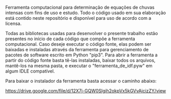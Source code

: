 Ferramenta computacional para determinação de equações de chuvas intensas com fins de uso e estudo. Todo o código usado em sua elaboração está contido neste repositório e disponível para uso de acordo com a licensa. 

Todas as bibliotecas usadas para desenvolver o presente trabalho estão presentes no início de cada código que compõe a ferramenta computacional. Caso deseje executar o código fonte, elas podem ser baixadas e instaladas através da ferramenta para gerenciamento de pacotes de software escrito em Python "pip3". Para abrir a ferramenta a partir do código fonte basta tê-las instaladas, baixar todos os arquivos, mantê-los na mesma pasta, e executar o "ferramenta_de_idf.pyw" em algum IDLE compatível.

Para baixar o instalador da ferramenta basta acessar o caminho abaixo:

https://drive.google.com/file/d/12X7j-GQW0Slgih2okpVx5kGVvAjcizZY/view

